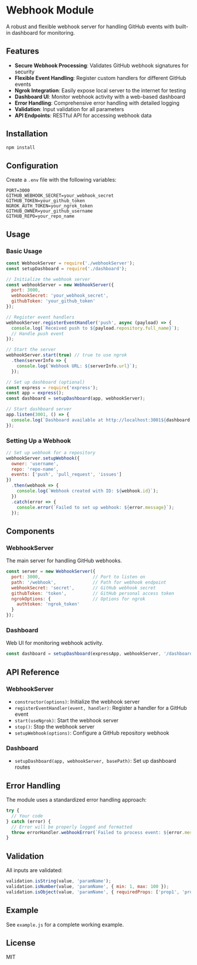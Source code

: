 # Webhook Module

A robust and flexible webhook server for handling GitHub events with built-in dashboard for monitoring.

## Features

- **Secure Webhook Processing**: Validates GitHub webhook signatures for security
- **Flexible Event Handling**: Register custom handlers for different GitHub events
- **Ngrok Integration**: Easily expose local server to the internet for testing
- **Dashboard UI**: Monitor webhook activity with a web-based dashboard
- **Error Handling**: Comprehensive error handling with detailed logging
- **Validation**: Input validation for all parameters
- **API Endpoints**: RESTful API for accessing webhook data

## Installation

```bash
npm install
```

## Configuration

Create a `.env` file with the following variables:

```
PORT=3000
GITHUB_WEBHOOK_SECRET=your_webhook_secret
GITHUB_TOKEN=your_github_token
NGROK_AUTH_TOKEN=your_ngrok_token
GITHUB_OWNER=your_github_username
GITHUB_REPO=your_repo_name
```

## Usage

### Basic Usage

```javascript
const WebhookServer = require('./webhookServer');
const setupDashboard = require('./dashboard');

// Initialize the webhook server
const webhookServer = new WebhookServer({
  port: 3000,
  webhookSecret: 'your_webhook_secret',
  githubToken: 'your_github_token'
});

// Register event handlers
webhookServer.registerEventHandler('push', async (payload) => {
  console.log(`Received push to ${payload.repository.full_name}`);
  // Handle push event
});

// Start the server
webhookServer.start(true) // true to use ngrok
  .then(serverInfo => {
    console.log(`Webhook URL: ${serverInfo.url}`);
  });

// Set up dashboard (optional)
const express = require('express');
const app = express();
const dashboard = setupDashboard(app, webhookServer);

// Start dashboard server
app.listen(3001, () => {
  console.log(`Dashboard available at http://localhost:3001${dashboard.basePath}`);
});
```

### Setting Up a Webhook

```javascript
// Set up webhook for a repository
webhookServer.setupWebhook({
  owner: 'username',
  repo: 'repo-name',
  events: ['push', 'pull_request', 'issues']
})
  .then(webhook => {
    console.log(`Webhook created with ID: ${webhook.id}`);
  })
  .catch(error => {
    console.error(`Failed to set up webhook: ${error.message}`);
  });
```

## Components

### WebhookServer

The main server for handling GitHub webhooks.

```javascript
const server = new WebhookServer({
  port: 3000,                    // Port to listen on
  path: '/webhook',              // Path for webhook endpoint
  webhookSecret: 'secret',       // GitHub webhook secret
  githubToken: 'token',          // GitHub personal access token
  ngrokOptions: {                // Options for ngrok
    authtoken: 'ngrok_token'
  }
});
```

### Dashboard

Web UI for monitoring webhook activity.

```javascript
const dashboard = setupDashboard(expressApp, webhookServer, '/dashboard');
```

## API Reference

### WebhookServer

- `constructor(options)`: Initialize the webhook server
- `registerEventHandler(event, handler)`: Register a handler for a GitHub event
- `start(useNgrok)`: Start the webhook server
- `stop()`: Stop the webhook server
- `setupWebhook(options)`: Configure a GitHub repository webhook

### Dashboard

- `setupDashboard(app, webhookServer, basePath)`: Set up dashboard routes

## Error Handling

The module uses a standardized error handling approach:

```javascript
try {
  // Your code
} catch (error) {
  // Error will be properly logged and formatted
  throw errorHandler.webhookError(`Failed to process event: ${error.message}`);
}
```

## Validation

All inputs are validated:

```javascript
validation.isString(value, 'paramName');
validation.isNumber(value, 'paramName', { min: 1, max: 100 });
validation.isObject(value, 'paramName', { requiredProps: ['prop1', 'prop2'] });
```

## Example

See `example.js` for a complete working example.

## License

MIT
